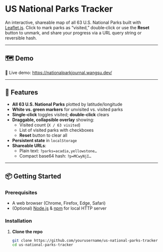 # US National Parks Tracker

An interactive, shareable map of all 63 U.S. National Parks built with [Leaflet.js](https://leafletjs.com).  Click to mark parks as “visited,” double‑click or use the **Reset** button to unmark, and share your progress via a URL query string or reversible hash.

---

## 🗺️ Demo

🔗 Live demo: https://nationalparkjournal.wangsu.dev/

---

## 🚀 Features

- **All 63 U.S. National Parks** plotted by latitude/longitude  
- **White vs. green markers** for unvisited vs. visited parks  
- **Single‑click** toggles visited; **double‑click** clears  
- **Draggable, collapsible overlay** showing:
  - Visited count (`X / 63 visited`)
  - List of visited parks with checkboxes  
  - **Reset** button to clear all  
- **Persistent state** in `localStorage`  
- **Shareable URLs**:
  - Plain text: `?parks=acadia,yellowstone…`
  - Compact base64 hash: `?p=MCwyNjI…`  

---

## 📦 Getting Started

### Prerequisites

- A web browser (Chrome, Firefox, Edge, Safari)  
- (Optional) [Node.js](https://nodejs.org) & [npm](https://npmjs.com) for local HTTP server  

### Installation

1. **Clone the repo**  
   ```bash
   git clone https://github.com/yourusername/us-national-parks-tracker.git
   cd us-national-parks-tracker
